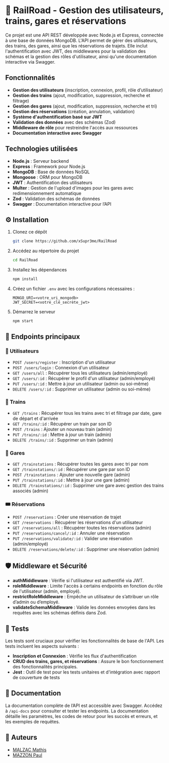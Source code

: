 # 🚂 RailRoad - Gestion des utilisateurs, trains, gares et réservations

Ce projet est une API REST développée avec Node.js et Express, connectée à une base de données MongoDB. L'API permet de gérer des utilisateurs, des trains, des gares, ainsi que les réservations de trajets. Elle inclut l'authentification avec JWT, des middlewares pour la validation des schémas et la gestion des rôles d'utilisateur, ainsi qu'une documentation interactive via Swagger.

## Fonctionnalités
- **Gestion des utilisateurs** (inscription, connexion, profil, rôle d’utilisateur)
- **Gestion des trains** (ajout, modification, suppression, recherche et filtrage)
- **Gestion des gares** (ajout, modification, suppression, recherche et tri)
- **Gestion des réservations** (création, annulation, validation)
- **Système d'authentification basé sur JWT**
- **Validation des données** avec des schémas (Zod)
- **Middleware de rôle** pour restreindre l'accès aux ressources
- **Documentation interactive avec Swagger**

## Technologies utilisées
- **Node.js** : Serveur backend
- **Express** : Framework pour Node.js
- **MongoDB** : Base de données NoSQL
- **Mongoose** : ORM pour MongoDB
- **JWT** : Authentification des utilisateurs
- **Multer** : Gestion de l'upload d'images pour les gares avec redimensionnement automatique
- **Zod** : Validation des schémas de données
- **Swagger** : Documentation interactive pour l’API

## ⚙️ Installation

1. Clonez ce dépôt
    ```bash
    git clone https://github.com/xSupr3me/RailRoad
    ```

2. Accédez au répertoire du projet
    ```bash
    cd RailRoad
    ```

3. Installez les dépendances
    ```bash
    npm install
    ```

4. Créez un fichier `.env` avec les configurations nécessaires :
    ```plaintext
    MONGO_URI=<votre_uri_mongodb>
    JWT_SECRET=<votre_clé_secrète_jwt>
    ```

5. Démarrez le serveur
    ```bash
    npm start
    ```

## 📌 Endpoints principaux

### 👤 Utilisateurs
- `POST /users/register` : Inscription d'un utilisateur
- `POST /users/login` : Connexion d'un utilisateur
- `GET /users/all` : Récupérer tous les utilisateurs (admin/employé)
- `GET /users/:id` : Récupérer le profil d'un utilisateur (admin/employé)
- `PUT /users/:id` : Mettre à jour un utilisateur (admin ou soi-même)
- `DELETE /users/:id` : Supprimer un utilisateur (admin ou soi-même)

### 🚆 Trains
- `GET /trains` : Récupérer tous les trains avec tri et filtrage par date, gare de départ et d'arrivée
- `GET /trains/:id` : Récupérer un train par son ID
- `POST /trains` : Ajouter un nouveau train (admin)
- `PUT /trains/:id` : Mettre à jour un train (admin)
- `DELETE /trains/:id` : Supprimer un train (admin)

### 🏢 Gares
- `GET /trainstations` : Récupérer toutes les gares avec tri par nom
- `GET /trainstations/:id` : Récupérer une gare par son ID
- `POST /trainstations` : Ajouter une nouvelle gare (admin)
- `PUT /trainstations/:id` : Mettre à jour une gare (admin)
- `DELETE /trainstations/:id` : Supprimer une gare avec gestion des trains associés (admin)

### 🎟 Réservations
- `POST /reservations` : Créer une réservation de trajet
- `GET /reservations` : Récupérer les réservations d'un utilisateur
- `GET /reservations/all` : Récupérer toutes les réservations (admin)
- `PUT /reservations/cancel/:id` : Annuler une réservation
- `PUT /reservations/validate/:id` : Valider une réservation (admin/employé)
- `DELETE /reservations/delete/:id` : Supprimer une réservation (admin)

## 🛡 Middleware et Sécurité
- **authMiddleware** : Vérifie si l'utilisateur est authentifié via JWT.
- **roleMiddleware** : Limite l'accès à certains endpoints en fonction du rôle de l'utilisateur (admin, employé).
- **restrictRoleMiddleware** : Empêche un utilisateur de s’attribuer un rôle d’admin ou d’employé.
- **validateSchemaMiddleware** : Valide les données envoyées dans les requêtes avec les schémas définis dans Zod.

## 🧪 Tests
Les tests sont cruciaux pour vérifier les fonctionnalités de base de l'API. Les tests incluent les aspects suivants :
- **Inscription et Connexion** : Vérifie les flux d'authentification
- **CRUD des trains, gares, et réservations** : Assure le bon fonctionnement des fonctionnalités principales.
- **Jest** : Outil de test pour les tests unitaires et d'intégration avec rapport de couverture de tests

## 📄 Documentation
La documentation complète de l’API est accessible avec Swagger. Accédez à `/api-docs` pour consulter et tester les endpoints. La documentation détaille les paramètres, les codes de retour pour les succès et erreurs, et les exemples de requêtes.

## 👥 Auteurs
- [MALZAC Mathis](https://github.com/xSupr3me)
- [MAZZON Paul](https://github.com/paulmzzn)
